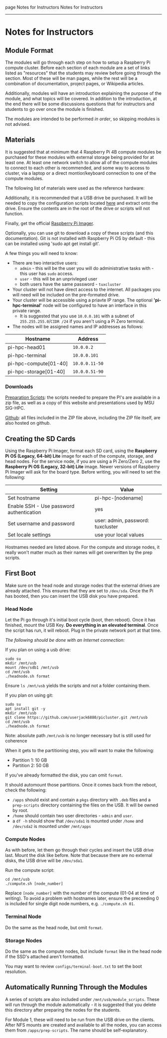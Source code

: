 page
Notes for Instructors
Notes for Instructors

---

# Notes for Instructors

## Module Format

The modules will go through each step on how to setup a Raspberry Pi compute cluster. Before each section of each module are a set of links listed as "resources" that the students may review before going through the section. Most of these will be man pages, while the rest will be a combination of documentation, project pages, or Wikipedia articles.

Additionally, modules will have an introduction explaining the purpose of the module, and what topics will be covered. In addition to the introduction, at the end there will be some discussions questions that for instructors and students to go over once the module is finished.

The modules are intended to be performed *in order*, so skipping modules is not advised.

## Materials

It is suggested that at minimum that 4 Raspberry Pi 4B compute modules be purchased for these modules with external storage being provided for at least one. At least one network switch to allow all of the compute modules to connect to each other is recommended, and some way to access to cluster, via a laptop or a direct montior/keyboard connection to one of the compute modules.

The following list of materials were used as the reference hardware:

Additionally, it is recommended that a USB drive be purchased. It will be needed to copy the configuration scripts located [here](https://j3b.in/pihpc/scripts.zip) and extract onto the drive. Ensure the contents are in the root of the drive or scripts will not function.

Finally, get the official [Raspberry Pi Imager](https://www.raspberrypi.com/software/).

Optionally, you can use git to download a copy of these scripts (and this documentation). Git is not installed with Raspberry Pi OS by default - this can be installed using 'sudo apt get install git'.

A few things you will need to know:

- There are two interactive users:
  - `admin` - this will be the user you will do administrative tasks with - this user has `sudo` access.
  - `user` - this will be an unprivleged user
  - both users have the same password - `tuxcluster`
- Your cluster will not have direct access to the internet. All packages you will need will be included on the pre-formated drive.
- Your cluster will be accessible using a priavte IP range. The optional **'pi-hpc-terminal'** node will be configured to have an interface in this private range.
  - It is suggested that you use `10.0.0.101` with a subnet of `255.255.255.0`/`CIDR /24` if you aren't using a Pi Zero terminal.
- The nodes will be assigned names and IP addresses as follows:

| Hostname              | Address        |
| --------------------- | -------------- |
| pi-hpc-head01         | `10.0.0.2`     |
| pi-hpc-terminal       | `10.0.0.101`   |
| pi-hpc-compute[01-40] | `10.0.0.11-50` |
| pi-hpc-storage[01-40] | `10.0.0.51-90` |

### Downloads
[Preparation Scripts](https://j3b.in/pihpc/scripts.zip): the scripts needed to prepare the PI's are available in a zip file, as well as a copy of this website and presentations used by MSU SIG-HPC.

[Github](https://github.com/userjack6880/picluster): all files included in the ZIP file above, including the ZIP file itself, are also hosted on github.

## Creating the SD Cards

Using the Raspberry Pi Imager, format each SD card, using the **Raspberry Pi OS (Legacy, 64-bit) Lite** image for each of the compute, storage, and head nodes. For the service node, if you are using a Pi Zero/Zero 2, use the **Raspberry Pi OS (Legacy, 32-bit) Lite** image. Newer versions of Raspberry Pi Imager will ask for the board type. Before writing, you will need to set the following:

| Setting                                  | Value                             |
| ---------------------------------------- | --------------------------------- |
| Set hostname                             | pi-hpc-\[nodename\]               |
| Enable SSH - Use password authentication | yes                               |
| Set username and password                | user: admin, password: tuxcluster |
| Set locale settings                      | use your local values             |

Hostnames needed are listed above. For the compute and storage nodes, it really won't matter much as their names will get overwritten by the prep scripts.

## First Boot

Make sure on the head node and storage nodes that the external drives are already attached. This ensures that they are set to `/dev/sda`. Once the Pi has booted, then you can insert the USB disk you have prepared.

### Head Node

Let the Pi go through it's initial boot cycle (boot, then reboot). Once it has finished, mount the USB Key. **Do everything in an elevated terminal**. Once the script has run, it will reboot. Plug in the private network port at that time.

*The following should be done with an Internet connection:*

If you plan on using a usb drive:
```
sudo su
mkdir /mnt/usb
mount /dev/sdb1 /mnt/usb
cd /mnt/usb
./headnode.sh format
```

Ensure `ls /mnt/usb` yields the scripts and not a folder containing them.

If you plan on using git:
```
sudo su
apt install git -y
mkdir /mnt/usb
git clone https://github.com/userjack6880/picluster.git /mnt/usb
cd /mnt/usb
./headnode.sh format
```

Note: absolute path `/mnt/usb` is no longer necessary but is still used for coherence

When it gets to the partitioning step, you will want to make the following:

- Partition 1: 10 GB
- Partition 2: 50 GB

If you've already formatted the disk, you can omit `format`.

It should automount those partitions. Once it comes back from the reboot, check the following:

- `/apps` should exist and contain a `pkgs` directory with `.deb` files and a `prep-scripts` directory containing the files on the USB. It will be owned by root.
- `/home` should contain two user directories - `admin` and `user`.
- a `df -h` should show that `/dev/sda1` is mounted under `/home` and `/dev/sda2` is mounted under `/mnt/apps`

### Compute Nodes

As with before, let them go through their cycles and insert the USB drive last. Mount the disk like before. Note that because there are no external disks, the USB drive will be `/dev/sda1`.

Run the compute script:

```
cd /mnt/usb
./compute.sh [node_number]
```

Replace `[node_number]` with the number of the compute (01-04 at time of writing). To avoid a problem with hostnames later, ensure the preceeding 0 is included for single digit node numbers, e.g. `./compute.sh 01`.

### Terminal Node

Do the same as the head node, but omit `format`.

### Storage Nodes

Do the same as the compute nodes, but include `format` like in the head node if the SSD's attached aren't formatted.

You may want to review `configs/terminal-boot.txt` to set the boot resolution.

## Automatically Running Through the Modules

A series of scripts are also included under `/mnt/usb/module_scripts`. These will run through the module automatically - it is suggested that you delete this directory after preparing the nodes for the students.

For Module 1, these will need to be run from the USB drive on the clients. After NFS mounts are created and available to all the nodes, you can access them from `/apps/prep-scripts`. The name should be self-explanatory.
